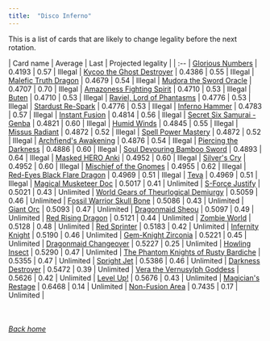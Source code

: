 ```yaml
---
title:  "Disco Inferno"
---
```


This is a list of cards that are likely to change legality before the next rotation.

| Card name | Average | Last | Projected legality |
| :-- |
[Glorious Numbers](https://db.ygoprodeck.com/card/?search=Glorious%20Numbers) | 0.4193 | 0.57 | Illegal |
[Kycoo the Ghost Destroyer](https://db.ygoprodeck.com/card/?search=Kycoo%20the%20Ghost%20Destroyer) | 0.4386 | 0.55 | Illegal |
[Malefic Truth Dragon](https://db.ygoprodeck.com/card/?search=Malefic%20Truth%20Dragon) | 0.4679 | 0.54 | Illegal |
[Mudora the Sword Oracle](https://db.ygoprodeck.com/card/?search=Mudora%20the%20Sword%20Oracle) | 0.4707 | 0.70 | Illegal |
[Amazoness Fighting Spirit](https://db.ygoprodeck.com/card/?search=Amazoness%20Fighting%20Spirit) | 0.4710 | 0.53 | Illegal |
[Buten](https://db.ygoprodeck.com/card/?search=Buten) | 0.4710 | 0.53 | Illegal |
[Raviel, Lord of Phantasms](https://db.ygoprodeck.com/card/?search=Raviel,%20Lord%20of%20Phantasms) | 0.4776 | 0.53 | Illegal |
[Stardust Re-Spark](https://db.ygoprodeck.com/card/?search=Stardust%20Re-Spark) | 0.4776 | 0.53 | Illegal |
[Inferno Hammer](https://db.ygoprodeck.com/card/?search=Inferno%20Hammer) | 0.4783 | 0.57 | Illegal |
[Instant Fusion](https://db.ygoprodeck.com/card/?search=Instant%20Fusion) | 0.4814 | 0.56 | Illegal |
[Secret Six Samurai - Genba](https://db.ygoprodeck.com/card/?search=Secret%20Six%20Samurai%20-%20Genba) | 0.4821 | 0.60 | Illegal |
[Humid Winds](https://db.ygoprodeck.com/card/?search=Humid%20Winds) | 0.4845 | 0.55 | Illegal |
[Missus Radiant](https://db.ygoprodeck.com/card/?search=Missus%20Radiant) | 0.4872 | 0.52 | Illegal |
[Spell Power Mastery](https://db.ygoprodeck.com/card/?search=Spell%20Power%20Mastery) | 0.4872 | 0.52 | Illegal |
[Archfiend's Awakening](https://db.ygoprodeck.com/card/?search=Archfiend's%20Awakening) | 0.4876 | 0.54 | Illegal |
[Piercing the Darkness](https://db.ygoprodeck.com/card/?search=Piercing%20the%20Darkness) | 0.4886 | 0.60 | Illegal |
[Soul Devouring Bamboo Sword](https://db.ygoprodeck.com/card/?search=Soul%20Devouring%20Bamboo%20Sword) | 0.4893 | 0.64 | Illegal |
[Masked HERO Anki](https://db.ygoprodeck.com/card/?search=Masked%20HERO%20Anki) | 0.4952 | 0.60 | Illegal |
[Silver's Cry](https://db.ygoprodeck.com/card/?search=Silver's%20Cry) | 0.4952 | 0.60 | Illegal |
[Mischief of the Gnomes](https://db.ygoprodeck.com/card/?search=Mischief%20of%20the%20Gnomes) | 0.4955 | 0.62 | Illegal |
[Red-Eyes Black Flare Dragon](https://db.ygoprodeck.com/card/?search=Red-Eyes%20Black%20Flare%20Dragon) | 0.4969 | 0.51 | Illegal |
[Teva](https://db.ygoprodeck.com/card/?search=Teva) | 0.4969 | 0.51 | Illegal |
[Magical Musketeer Doc](https://db.ygoprodeck.com/card/?search=Magical%20Musketeer%20Doc) | 0.5017 | 0.41 | Unlimited |
[S-Force Justify](https://db.ygoprodeck.com/card/?search=S-Force%20Justify) | 0.5021 | 0.43 | Unlimited |
[World Gears of Theurlogical Demiurgy](https://db.ygoprodeck.com/card/?search=World%20Gears%20of%20Theurlogical%20Demiurgy) | 0.5059 | 0.46 | Unlimited |
[Fossil Warrior Skull Bone](https://db.ygoprodeck.com/card/?search=Fossil%20Warrior%20Skull%20Bone) | 0.5086 | 0.43 | Unlimited |
[Giant Orc](https://db.ygoprodeck.com/card/?search=Giant%20Orc) | 0.5093 | 0.47 | Unlimited |
[Dragonmaid Sheou](https://db.ygoprodeck.com/card/?search=Dragonmaid%20Sheou) | 0.5097 | 0.49 | Unlimited |
[Red Rising Dragon](https://db.ygoprodeck.com/card/?search=Red%20Rising%20Dragon) | 0.5121 | 0.44 | Unlimited |
[Zombie World](https://db.ygoprodeck.com/card/?search=Zombie%20World) | 0.5128 | 0.48 | Unlimited |
[Red Sprinter](https://db.ygoprodeck.com/card/?search=Red%20Sprinter) | 0.5183 | 0.42 | Unlimited |
[Infernity Knight](https://db.ygoprodeck.com/card/?search=Infernity%20Knight) | 0.5190 | 0.46 | Unlimited |
[Gem-Knight Zirconia](https://db.ygoprodeck.com/card/?search=Gem-Knight%20Zirconia) | 0.5221 | 0.45 | Unlimited |
[Dragonmaid Changeover](https://db.ygoprodeck.com/card/?search=Dragonmaid%20Changeover) | 0.5227 | 0.25 | Unlimited |
[Howling Insect](https://db.ygoprodeck.com/card/?search=Howling%20Insect) | 0.5290 | 0.47 | Unlimited |
[The Phantom Knights of Rusty Bardiche](https://db.ygoprodeck.com/card/?search=The%20Phantom%20Knights%20of%20Rusty%20Bardiche) | 0.5355 | 0.47 | Unlimited |
[Spright Jet](https://db.ygoprodeck.com/card/?search=Spright%20Jet) | 0.5386 | 0.46 | Unlimited |
[Darkness Destroyer](https://db.ygoprodeck.com/card/?search=Darkness%20Destroyer) | 0.5472 | 0.39 | Unlimited |
[Vera the Vernusylph Goddess](https://db.ygoprodeck.com/card/?search=Vera%20the%20Vernusylph%20Goddess) | 0.5626 | 0.42 | Unlimited |
[Level Up!](https://db.ygoprodeck.com/card/?search=Level%20Up!) | 0.5676 | 0.43 | Unlimited |
[Magician's Restage](https://db.ygoprodeck.com/card/?search=Magician's%20Restage) | 0.6468 | 0.14 | Unlimited |
[Non-Fusion Area](https://db.ygoprodeck.com/card/?search=Non-Fusion%20Area) | 0.7435 | 0.17 | Unlimited |

<br>

###### [Back home](index)